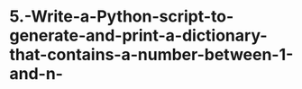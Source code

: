 # 5.-Write-a-Python-script-to-generate-and-print-a-dictionary-that-contains-a-number-between-1-and-n-
